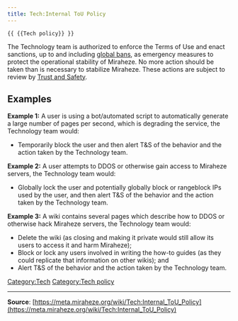 ```yaml
---
title: Tech:Internal ToU Policy
---
```


`{{ {{Tech policy}} }}`

The Technology team is authorized to enforce the Terms of Use and enact sanctions, up to and including [global bans](https://meta.miraheze.org/wiki/global_bans), as emergency measures to protect the operational stability of Miraheze. No more action should be taken than is necessary to stabilize Miraheze. These actions are subject to review by [Trust and Safety](https://meta.miraheze.org/wiki/Trust_and_Safety).

## Examples 

**Example 1:** A user is using a bot/automated script to automatically generate a large number of pages per second, which is degrading the service, the Technology team would:
* Temporarily block the user and then alert T&S of the behavior and the action taken by the Technology team.

**Example 2:** A user attempts to DDOS or otherwise gain access to Miraheze servers, the Technology team would:
* Globally lock the user and potentially globally block or rangeblock IPs used by the user, and then alert T&S of the behavior and the action taken by the Technology team.

**Example 3:** A wiki contains several pages which describe how to DDOS or otherwise hack Miraheze servers, the Technology team would:
* Delete the wiki (as closing and making it private would still allow its users to access it and harm Miraheze);
* Block or lock any users involved in writing the how-to guides (as they could replicate that information on other wikis); and
* Alert T&S of the behavior and the action taken by the Technology team.

[Category:Tech](https://meta.miraheze.org/wiki/Category:Tech)
[Category:Tech policy](https://meta.miraheze.org/wiki/Category:Tech_policy)

----
**Source**: [https://meta.miraheze.org/wiki/Tech:Internal_ToU_Policy](https://meta.miraheze.org/wiki/Tech:Internal_ToU_Policy)